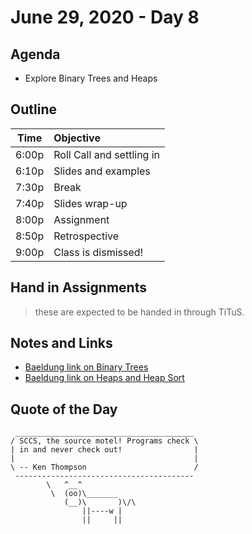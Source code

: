 # June 29, 2020 - Day 8

## Agenda

- Explore Binary Trees and Heaps

## Outline

| Time   | Objective                        |
| -------|:---------------------------------|
| 6:00p  | Roll Call and settling in        |
| 6:10p  | Slides and examples              |
| 7:30p  | Break                            |
| 7:40p  | Slides wrap-up                   |
| 8:00p  | Assignment                       |
| 8:50p  | Retrospective                    |
| 9:00p  | Class is dismissed!              |


<!-- ## Lab -->


## Hand in Assignments
>these are expected to be handed in through TiTuS.



## Notes and Links

- [Baeldung link on Binary Trees](https://www.baeldung.com/java-binary-tree)
- [Baeldung link on Heaps and Heap Sort](https://www.baeldung.com/java-heap-sort)


## Quote of the Day

```
 ________________________________________
/ SCCS, the source motel! Programs check \
| in and never check out!                |
|                                        |
\ -- Ken Thompson                        /
 ----------------------------------------
        \   ^__^
         \  (oo)\_______
            (__)\       )\/\
                ||----w |
                ||     ||

```
